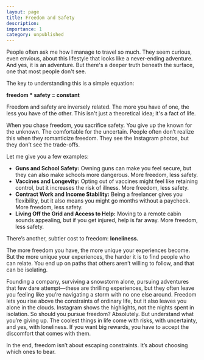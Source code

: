 ```yaml
---
layout: page
title: Freedom and Safety
description: 
importance: 1
category: unpublished
---
```


People often ask me how I manage to travel so much. They seem curious, even envious, about this lifestyle that looks like a never-ending adventure. And yes, it is an adventure. But there's a deeper truth beneath the surface, one that most people don't see.

The key to understanding this is a simple equation:

**freedom * safety = constant**

Freedom and safety are inversely related. The more you have of one, the less you have of the other. This isn't just a theoretical idea; it's a fact of life.

When you chase freedom, you sacrifice safety. You give up the known for the unknown. The comfortable for the uncertain. People often don’t realize this when they romanticize freedom. They see the Instagram photos, but they don’t see the trade-offs.

Let me give you a few examples:

- **Guns and School Safety:** Owning guns can make you feel secure, but they can also make schools more dangerous. More freedom, less safety.
- **Vaccines and Longevity:** Opting out of vaccines might feel like retaining control, but it increases the risk of illness. More freedom, less safety.
- **Contract Work and Income Stability:** Being a freelancer gives you flexibility, but it also means you might go months without a paycheck. More freedom, less safety.
- **Living Off the Grid and Access to Help:** Moving to a remote cabin sounds appealing, but if you get injured, help is far away. More freedom, less safety.

There’s another, subtler cost to freedom: **loneliness.** 

The more freedom you have, the more unique your experiences become. But the more unique your experiences, the harder it is to find people who can relate. You end up on paths that others aren’t willing to follow, and that can be isolating.

Founding a company, surviving a snowstorm alone, pursuing adventures that few dare attempt—these are thrilling experiences, but they often leave you feeling like you’re navigating a storm with no one else around. Freedom lets you rise above the constraints of ordinary life, but it also leaves you alone in the clouds. Instagram shows the highlights, not the nights spent in isolation. So should you pursue freedom? Absolutely. But understand what you’re giving up. The coolest things in life come with risks, with uncertainty, and yes, with loneliness. If you want big rewards, you have to accept the discomfort that comes with them.

In the end, freedom isn’t about escaping constraints. It’s about choosing which ones to bear.
